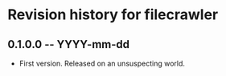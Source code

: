 # Revision history for filecrawler

## 0.1.0.0  -- YYYY-mm-dd

* First version. Released on an unsuspecting world.
